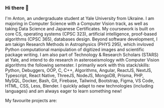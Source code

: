### Hi there 👋

I'm Anton, an undergraduate student at Yale University from Ukraine. I am majoring in Computer Science with a Computer Vision track, as well as taking Data Science and Japanese Certificates. My coursework is built on core CS, operating systems (CPSC 323), artificial intelligence, proof-based algorithms (CPSC 365), databases design. Beyond software development, I am takign Research Methods in Astrophysics (PHYS 295), which invloved Python computational manipulation of digitized images and scientific package writing. I am also part of Technology & Research Scholars (STARS) at Yale, and intend to do research in asteroseismology with Computer Vision algorithms the following semester. I primarily work with this stack/skills: Python, Debuggers, OOP, C, C++, Algorithms, Angular, ReactJS, NextJS, Typescript, React Native, ThreeJS, NodeJS, MongoDB, Prisma, PHP, MySQL, Docker, Bash, Git, Firebase, Tailwind, Bootstrap, Figma, VS Code, HTML, CSS, Less, Blender. I quickly adapt to new technologies (including languages) and am always eager to learn something new!

My favourite projects are:
